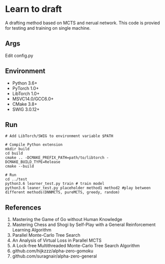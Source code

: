 # Learn to draft
A drafting method based on MCTS and nerual network. This code is provied for testing and training on single machine.

## Args
Edit config.py

## Environment

* Python 3.6+
* PyTorch 1.0+
* LibTorch 1.0+
* MSVC14.0/GCC6.0+
* CMake 3.8+
* SWIG 3.0.12+

## Run
```
# Add LibTorch/SWIG to environment variable $PATH

# Compile Python extension
mkdir build
cd build
cmake .. -DCMAKE_PREFIX_PATH=path/to/libtorch -DCMAKE_BUILD_TYPE=Release
cmake --build

# Run
cd ../test
python3.6 learner_test.py train # train model
python3.6 leaner_test.py placeholder method1 method2 #play between different methods(DNNMCTS, pureMCTS, greedy, random)
```


## References
1. Mastering the Game of Go without Human Knowledge
2. Mastering Chess and Shogi by Self-Play with a General Reinforcement Learning Algorithm
3. Parallel Monte-Carlo Tree Search
4. An Analysis of Virtual Loss in Parallel MCTS
5. A Lock-free Multithreaded Monte-Carlo Tree Search Algorithm
6. github.com/hijkzzz/alpha-zero-gomoku
7. github.com/suragnair/alpha-zero-general
